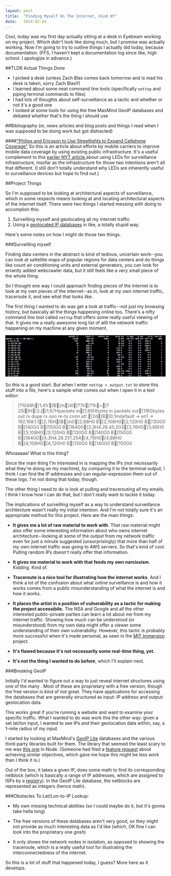 ```yaml
---
layout: post
title:  "Finding Myself On The Internet, Kind Of"
date:   2014-02-24
---
```


Cool, today was my first day actually sitting at a desk in Eyebeam working on my project. Which didn't look like doing much, but I promise was actually working. Now I'm going to try to outline things I actually did today, because documentation. (FFS, I haven't kept a documentation log since like, high school. I apologize in advance.) 

##TLDR Actual Things Done

* I picked a desk (unless Zach Blas comes back tomorrow and is mad his desk is taken, sorry Zach Blas!!)
* I learned about some neat command line tools (specifically `nettop` and piping terminal commands to files)
* I had lots of thoughts about self-surveillance as a tactic and whether or not it's a good one
* I looked at some tools for using the free MaxMind GeoIP databases and debated whether that's the thing I should use

##Bibliography (or, news articles and blog posts and things I read when I was supposed to be doing work but got distracted)

####["Philips and Ericsson to Use Streetlights to Expand Cellphone Coverage"][NYT-LED] 
So this is an article about efforts by mobile carriers to improve mobile data coverage by using existing public infrastructure. It's a useful complement to this [earlier NYT article ][NYT-LED-NWK] about using LEDs for surveillance infrastructure, insofar as the infrastructure for those two intentions aren't all that different. (I still don't totally understand why LEDs are inherently useful to surveillance devices but hope to find out.)

##Project Things

So I'm supposed to be looking at architectural aspects of surveillance, which in some respects means looking at and locating architectural aspects of the internet itself. There were two things I started messing with doing to accomplish this: 

1. Surveilling myself and geolocating all my internet traffic
2. Using a [geolocated IP databases][geoip] in like, a totally stupid way.

Here's some notes on how I might do those two things. 

###Surveilling myself

Finding data centers in the abstract is kind of tedious, uncertain work--you can look at sattellite maps of popular regions for data centers and do things like count air conditioning units and external generators, you can look for errantly added webcrawler data, but it still feels like a very small piece of the whole thing. 

So I thought one way I could approach finding pieces of the internet is to look at my own pieces of the internet--as in, look at my own internet traffic, traceroute it, and see what that looks like. 

The first thing I wanted to do was get a look at traffic--not just my browsing history, but basically all the things happening online too. There's a nifty command line tool called `nettop` that offers some really useful viewing of that. It gives me a really awesome long list of allll the network traffic happening on my machine at any given moment.

![nettop screenshot](/img/nettop_screenshot.png)

So this is a good start. But when I enter `nettop > output.txt` to store this stuff into a file, here's a sample what comes out when I open it in a text editor: 

> [?1049h[1;41r(B[m[4l[?7h[?1h=[?25l[H[2J[1;67Hpackets in[1;85Hbytes in     packets out[116Gbytes out   rx dupe    rx ooo     re-tx  conn att
[2d(B[0;1mdefault -> en1 -> 192.168.1.1[2;76H(B[m0[2;88H0 B[2;108H0[2;120H0 B[130G0 B[140G0 B[150G0 B[164G0[3;3H4.26.45.203[3;76H0[3;88H0 B[3;108H0[3;120H0 B[130G0 B[140G0 B[150G0 B[164G0[4;3H4.26.251.254[4;76H0[4;88H0 B[4;108H0[4;120H0 B[130G0 B[140G0 B[150G0 

Whoaaaaa! What is this thing? 

Since the main thing I'm interested in is mapping the IPs (not necessarily what they're doing on my machine), by comparing it to the terminal output, I think I can find the IP addresses and can regular-expression them out of these logs. I'm not doing that today, though. 

The other thing I need to do is look at pulling and tracerouting all my emails. I think I know how I can do that, but I don't really want to tackle it today. 

The implications of surveilling myself as a way to understand surveillance architecture wasn't really my initial intention. And I'm not totally sure it's an appropriate method for this project. Here are the main things: 

* **It gives me a lot of raw material to work with**. That raw material might also offer some interesting information about who owns internet architecture--looking at some of the output from my network traffic even for just a minute suggested (unsurprisingly) that more than half of my own internet traffic was going to AWS servers. So that's kind of cool. Pulling random IPs doesn't really offer that information. 

* **It gives me material to work with that feeds my own narcissism**. Kidding. Kind of. 

* **Traceroute is a nice tool for illustrating how the internet works**. And I think a lot of the confusion about what online surveillance is and how it works comes from a public misunderstanding of what the internet is and how it works. 

* **It places the artist in a position of vulnerability as a tactic for making the project accessibile.** The NSA and Google and all the other interested public-private parties can learn a lot about me from my internet traffic. Showing how much can be understood (or misunderstood) from my own data might offer a viewer some understanding of their own vulnerability. However, this tactic is probably more successful when it's made personal, as seen in the [MIT Immersion][immersion] project. 

* **It's flawed because it's not necessarily some real-time thing, yet.**

* **It's not the thing I wanted to do before**, which I'll explain next.  

###Breaking GeoIP

Initially I'd wanted to figure out a way to just reveal internet structures using one of the many . Most of these are proprietary with a free version, though the free version is kind of not great. They have applications for accessing the databases that are generally structured as input: IP address and output: geolocation data. 

This works great if you're running a website and want to examine your specific traffic. What I wanted to do was work this the other way: given a set lat/lon input, I wanted to see IPs and their geolocation data within, say, a 1-mile radius of my input. 

I started by looking at MaxMind's [GeoIP Lite][geoiplite] databases and the various third-party libraries built for them. The library that seemed the least scary to me was [this one][nodegeoip] in Node. (Someone had filed a [feature request][geoip-feature] about achieving similar objectives, which gave me hope this might be less work than I think it is.)

Out of the box, it takes a given IP, does some math to find its corresponding netblock (which is basically a range of IP addresses, which are assigned to ISPs by a [registry][ARIN]). In the GeoIP Lite database, the netblocks are represented as integers (hence math). 

###Obstacles To Lat/Lon-to-IP Lookup:
* My own missing technical abilities (so I could maybe do it, but it's gonna take hella long)

* The free versions of these databases aren't very good, so they might not provide as much interesting data as I'd like (which, OK fine I can look into the proprietary one *gosh*)

* It only shows the network nodes in isolation, as opposed to showing the traceroute, which is a really useful tool for illustrating the interconnectedness of the internet.

So this is a lot of stuff that happened today, I guess? More here as it develops. 

[NYT-LED]: http://bits.blogs.nytimes.com/2014/02/24/philips-and-ericsson-to-use-streetlights-to-expand-cellphone-coverage/?_php=true&_type=blogs&_r=0
[NYT-LED-NWK]: http://www.nytimes.com/2014/02/18/business/at-newark-airport-the-lights-are-on-and-theyre-watching-you.html
[immersion]: https://immersion.media.mit.edu
[geoip]: http://dev.maxmind.com/geoip/ 
[geoiplite]: http://dev.maxmind.com/geoip/geoip2/geoip2-csv-databases/
[nodegeoip]: https://github.com/bluesmoon/node-geoip
[geoip-feature]: https://github.com/bluesmoon/node-geoip/issues/41
[ARIN]: https://www.arin.net/